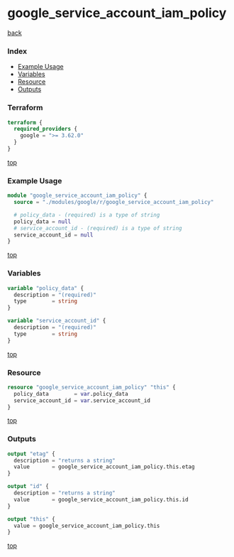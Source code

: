 # google_service_account_iam_policy

[back](../google.md)

### Index

- [Example Usage](#example-usage)
- [Variables](#variables)
- [Resource](#resource)
- [Outputs](#outputs)

### Terraform

```terraform
terraform {
  required_providers {
    google = ">= 3.62.0"
  }
}
```

[top](#index)

### Example Usage

```terraform
module "google_service_account_iam_policy" {
  source = "./modules/google/r/google_service_account_iam_policy"

  # policy_data - (required) is a type of string
  policy_data = null
  # service_account_id - (required) is a type of string
  service_account_id = null
}
```

[top](#index)

### Variables

```terraform
variable "policy_data" {
  description = "(required)"
  type        = string
}

variable "service_account_id" {
  description = "(required)"
  type        = string
}
```

[top](#index)

### Resource

```terraform
resource "google_service_account_iam_policy" "this" {
  policy_data        = var.policy_data
  service_account_id = var.service_account_id
}
```

[top](#index)

### Outputs

```terraform
output "etag" {
  description = "returns a string"
  value       = google_service_account_iam_policy.this.etag
}

output "id" {
  description = "returns a string"
  value       = google_service_account_iam_policy.this.id
}

output "this" {
  value = google_service_account_iam_policy.this
}
```

[top](#index)